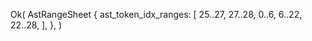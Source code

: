 Ok(
    AstRangeSheet {
        ast_token_idx_ranges: [
            25..27,
            27..28,
            0..6,
            6..22,
            22..28,
        ],
    },
)